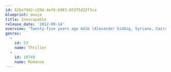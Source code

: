 ```yaml
---
id: 62be7942-c594-4ef8-b983-07d75d22f3ca
blueprint: movie
title: Inescapable
release_date: '2012-09-14'
overview: 'Twenty-five years ago Adib (Alexander Siddig, Syriana, Cairo Time), a promising young officer in the Syrian military police, suddenly left Damascus under suspicious circumstances. Abandoning the love of his life Fatima (Marisa Tomei, The Wrestler, The Ides of March), he made his way to Canada and wiped the slate clean. With a beautiful wife, two grown daughters, and a great job in Toronto, Adib is confident he s built a successful life from scratch. But when his daughter Muna suddenly disappears in Damascus, his past threatens to violently catch up to him. Teaming up with a Canadian emissary (Joshua Jackson, Fringe), Adib must now confront the turmoil he thought he left behind so many years ago in order to find Muna.'
genres:
  -
    id: 53
    name: Thriller
  -
    id: 10749
    name: Romance
---
```

